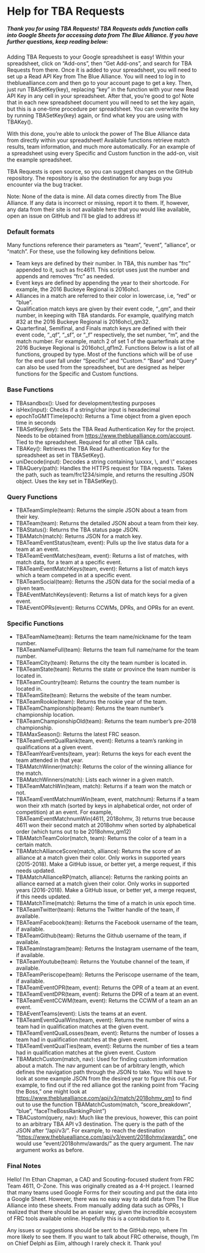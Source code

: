 # Help for TBA Requests

##### Thank you for using TBA Requests! TBA Requests adds function calls into Google Sheets for accessing data from The Blue Alliance. If you have further questions, keep reading below:

Adding TBA Requests to your Google spreadsheet is easy! Within your spreadsheet, click on “Add-ons”, then “Get Add-ons”, and search for TBA Requests from there. Once it is added to your spreadsheet, you will need to set up a Read API Key from The Blue Alliance. You will need to log in to thebluealliance.com and then go to your account page to get a key. Then, just run TBASetKey(key), replacing “key” in the function with your new Read API Key in any cell in your spreadsheet. After that, you’re good to go! Note that in each new spreadsheet document you will need to set the key again, but this is a one-time procedure per spreadsheet. You can overwrite the key by running TBASetKey(key) again, or find what key you are using with TBAKey().

With this done, you’re able to unlock the power of The Blue Alliance data from directly within your spreadsheet! Available functions retrieve match results, team information, and much more automatically. For an example of a spreadsheet using every Specific and Custom function in the add-on, visit the example spreadsheet.

TBA Requests is open source, so you can suggest changes on the GitHub repository. The repository is also the destination for any bugs you encounter via the bug tracker. 

Note: None of the data is mine. All data comes directly from The Blue Alliance. If any data is incorrect or missing, report it to them. If, however, any data from their site is not available here that you would like available, open an issue on GitHub and I’ll be glad to address it!
### Default formats
Many functions reference their parameters as “team”, “event”, “alliance”, or “match”. For these, use the following key definitions below.
* Team keys are defined by their number. In TBA, this number has “frc” appended to it, such as frc4611. This script uses just the number and appends and removes “frc” as needed.
* Event keys are defined by appending the year to their shortcode. For example, the 2016 Buckeye Regional is 2016ohcl.
* Alliances in a match are referred to their color in lowercase, i.e, “red” or “blue”.
* Qualification match keys are given by their event code, “_qm”, and their number, in keeping with TBA standards. For example, qualifying match #32 at the 2016 Buckeye Regional is 2016ohcl_qm32.
* Quarterfinal, Semifinal, and Finals match keys are defined with their event code, “_qf”, “_sf”, or “_f” respectively, the set number, “m”, and the match number. For example, match 2 of set 1 of the quarterfinals at the 2016 Buckeye Regional is 2016ohcl_qf1m2.
Functions
Below is a list of all functions, grouped by type. Most of the functions which will be of use for the end user fall under “Specific” and “Custom.” “Base” and “Query” can also be used from the spreadsheet, but are designed as helper functions for the Specific and Custom functions.
### Base Functions
* TBAsandbox(): Used for development/testing purposes
* isHex(input): Checks if a string/char input is hexadecimal
* epochToGMTTime(epoch): Returns a Time object from a given epoch time in seconds
* TBASetKey(key): Sets the TBA Read Authentication Key for the project. Needs to be obtained from https://www.thebluealliance.com/account. Tied to the spreadsheet. Required for all other TBA calls.
* TBAKey(): Retrieves the TBA Read Authentication Key for the spreadsheet as set in TBASetKey().
* uniDecode(input): Decodes a string containing \uxxxx, \\, and \” escapes
* TBAQuery(path): Handles the HTTPS request for TBA requests. Takes the path, such as team/frc1234/simple, and returns the resulting JSON object. Uses the key set in TBASetKey().
### Query Functions
* TBATeamSimple(team): Returns the simple JSON about a team from their key.
* TBATeam(team): Returns the detailed JSON about a team from their key.
* TBAStatus(): Returns the TBA status page JSON.
* TBAMatch(match): Returns JSON for a match key.
* TBATeamEventStatus(team, event): Pulls up the live status data for a team at an event.
* TBATeamEventMatches(team, event): Returns a list of matches, with match data, for a team at a specific event.
* TBATeamEventMatchKeys(team, event): Returns a list of match keys which a team competed in at a specific event.
* TBATeamSocial(team): Returns the JSON data for the social media of a given team.
* TBAEventMatchKeys(event): Returns a list of match keys for a given event.
* TBAEventOPRs(event): Returns CCWMs, DPRs, and OPRs for an event.
### Specific Functions
* TBATeamName(team): Returns the team name/nickname for the team number.
* TBATeamNameFull(team): Returns the team full name/name for the team number.
* TBATeamCity(team): Returns the city the team number is located in.
* TBATeamState(team): Returns the state or province the team number is located in.
* TBATeamCountry(team): Returns the country the team number is located in.
* TBATeamSite(team): Returns the website of the team number.
* TBATeamRookie(team): Returns the rookie year of the team.
* TBATeamChampionship(team): Returns the team number’s championship location.
* TBATeamChampionshipOld(team): Returns the team number’s pre-2018 championship.
* TBAMaxSeason(): Returns the latest FRC season.
* TBATeamEventQualRank(team, event): Returns a team’s ranking in qualifications at a given event.
* TBATeamYearEvents(team, year): Returns the keys for each event the team attended in that year.
* TBAMatchWinner(match): Returns the color of the winning alliance for the match.
* TBAMatchWinners(match): Lists each winner in a given match.
* TBATeamMatchWin(team, match): Returns if a team won the match or not.
* TBATeamEventMatchnumWin(team, event, matchnum): Returns if a team won their xth match (sorted by keys in alphabetical order, not order of competition) at an event. For example, TBATeamEventMatchnumWin(4611, 2018ohmv, 3) returns true because 4611 won their second match at 2018ohmv when sorted by alphabetical order (which turns out to be 2018ohmv_qm12)
* TBAMatchTeamColor(match, team): Returns the color of a team in a certain match.
* TBAMatchAllianceScore(match, alliance): Returns the score of an alliance at a match given their color. Only works in supported years (2015-2018). Make a GitHub issue, or better yet, a merge  request, if this needs updated.
* TBAMatchAllianceRP(match, alliance): Returns the ranking points an alliance earned at a match given their color. Only works in supported years (2016-2018). Make a GitHub issue, or better yet, a merge request, if this needs updated.
* TBAMatchTime(match): Returns the time of a match in unix epoch time.
* TBATeamTwitter(team): Returns the Twitter handle of the team, if available.
* TBATeamFacebook(team): Returns the Facebook username of the team, if available.
* TBATeamGithub(team): Returns the Github username of the team, if available.
* TBATeamInstagram(team): Returns the Instagram username of the team, if available.
* TBATeamYoutube(team): Returns the Youtube channel of the team, if available.
* TBATeamPeriscope(team): Returns the Periscope username of the team, if available.
* TBATeamEventOPR(team, event): Returns the OPR of a team at an event.
* TBATeamEventDPR(team, event): Returns the DPR of a team at an event.
* TBATeamEventCCWM(team, event): Returns the CCWM of a team an an event.
* TBAEventTeams(event): Lists the teams at an event.
* TBATeamEventQualWins(team, event): Returns the number of wins a team had in qualification matches at the given event.
* TBATeamEventQualLosses(team, event): Returns the number of losses a team had in qualification matches at the given event.
* TBATeamEventQualTies(team, event): Returns the number of ties a team had in qualification matches at the given event.
Custom
* TBAMatchCustom(match, nav): Used for finding custom information about a match. The nav argument can be of arbitrary length, which defines the navigation path through the JSON to take. You will have to look at some example JSON from the desired year to figure this out. For example, to find out if the red alliance got the ranking point from “Facing the Boss,” one might look at https://www.thebluealliance.com/api/v3/match/2018ohmv_qm1 to find out to use the function TBAMatchCustom(match, “score_breakdown”, “blue”, “faceTheBossRankingPoint”)
* TBACustom(query, nav): Much like the previous, however, this can point to an arbitrary TBA API v3 destination. The query is the path of the JSON after “/api/v3/”. For example, to reach the destination “https://www.thebluealliance.com/api/v3/event/2018ohmv/awards”, one would use “event/2018ohmv/awards/” as the query argument. The nav argument works as before.

### Final Notes
Hello! I’m Ethan Chapman, a CAD and Scouting-focused student from FRC Team 4611, O-Zone. This was originally created as a 4-H project. I learned that many teams used Google Forms for their scouting and put the data into a Google Sheet. However, there was no easy way to add data from The Blue Alliance into these sheets. From manually adding data such as OPRs, I realized that there should be an easier way, given the incredible ecosystem of FRC tools available online. Hopefully this is a contribution to it.

Any issues or suggestions should be sent to the GitHub repo, where I’m more likely to see them. If you want to talk about FRC otherwise, though, I’m on Chief Delphi as Eiim, although I rarely check it. Thank you!

